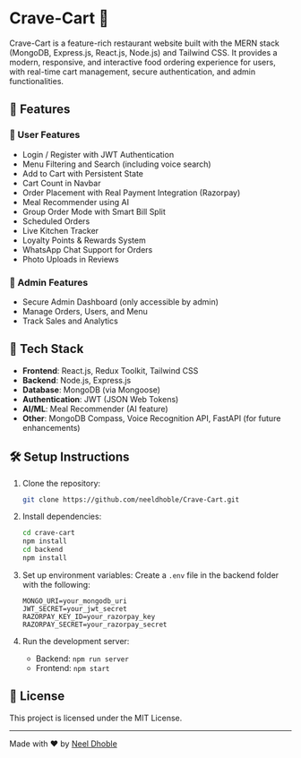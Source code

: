 # Crave-Cart 🍔

Crave-Cart is a feature-rich restaurant website built with the MERN stack (MongoDB, Express.js, React.js, Node.js) and Tailwind CSS. It provides a modern, responsive, and interactive food ordering experience for users, with real-time cart management, secure authentication, and admin functionalities.

## 🚀 Features

### 👥 User Features
- Login / Register with JWT Authentication
- Menu Filtering and Search (including voice search)
- Add to Cart with Persistent State
- Cart Count in Navbar
- Order Placement with Real Payment Integration (Razorpay)
- Meal Recommender using AI
- Group Order Mode with Smart Bill Split
- Scheduled Orders
- Live Kitchen Tracker
- Loyalty Points & Rewards System
- WhatsApp Chat Support for Orders
- Photo Uploads in Reviews

### 🔐 Admin Features
- Secure Admin Dashboard (only accessible by admin)
- Manage Orders, Users, and Menu
- Track Sales and Analytics

## 🧰 Tech Stack

- **Frontend**: React.js, Redux Toolkit, Tailwind CSS
- **Backend**: Node.js, Express.js
- **Database**: MongoDB (via Mongoose)
- **Authentication**: JWT (JSON Web Tokens)
- **AI/ML**: Meal Recommender (AI feature)
- **Other**: MongoDB Compass, Voice Recognition API, FastAPI (for future enhancements)

## 🛠️ Setup Instructions

1. Clone the repository:
   ```bash
   git clone https://github.com/neeldhoble/Crave-Cart.git
   ```

2. Install dependencies:
   ```bash
   cd crave-cart
   npm install
   cd backend
   npm install
   ```

3. Set up environment variables:
   Create a `.env` file in the backend folder with the following:
   ```env
   MONGO_URI=your_mongodb_uri
   JWT_SECRET=your_jwt_secret
   RAZORPAY_KEY_ID=your_razorpay_key
   RAZORPAY_SECRET=your_razorpay_secret
   ```

4. Run the development server:
   - Backend: `npm run server`
   - Frontend: `npm start`

## 📄 License

This project is licensed under the MIT License.

---

Made with ❤️ by [Neel Dhoble](https://github.com/neeldhoble)

